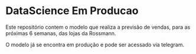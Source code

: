 # DataScience Em Producao

Este repositório contem o modelo que realiza a previsão de vendas, para as próximas 6 semanas, das lojas da Rossmann.

O modelo já se encontra em produção e pode ser acessado via telegram.
